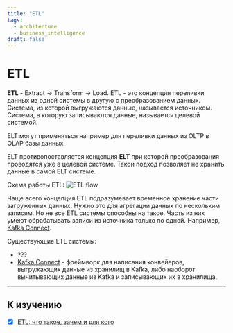 ```yaml
---
title: "ETL"
tags:
  - architecture
  - business_intelligence
draft: false
---
```


# ETL

**ETL** - Extract -> Transform -> Load.
ETL - это концепция переливки данных из одной системы в другую с преобразованием данных.
Система, из которой выгружаются данные, называется источником.
Система, в которую записываются данные, называется целевой системой.

ELT могут применяться например для переливки данных из OLTP в OLAP базы данных.

ELT противопоставляется концепция **ELT** при которой преобразования проводятся уже в целевой системе.
Такой подход позволяет не хранить данные в самой ELT системе.

Схема работы ETL:
![ETL flow](../../images/etl_flow.png)

Чаще всего концепция ETL подразумевает временное хранение части загруженных данных.
Нужно это для агрегации данных по нескольким записям.
Но не все ETL системы способны на такое.
Часть из них умеют обрабатывать записи из источника только по одной.
Например, [Kafka Connect][kafka-connect].

Существующие ETL системы:
- ???
- [Kafka Connect][kafka-connect] - фреймворк для написания конвейеров, выгружающих данные из хранилищ в Kafka, либо наоборот вычитывающих данные из Kafka и записывающих их в хранилища.

---
## К изучению
- [X] [ETL: что такое, зачем и для кого](https://chernobrovov.ru/articles/etl-chto-takoe-zachem-i-dlya-kogo.html)

[kafka-connect]: ../tools/kafka_connect.md